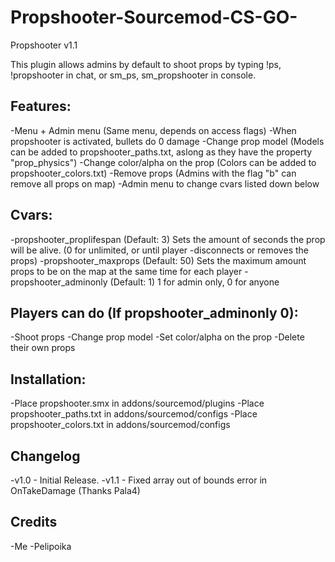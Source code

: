 # Propshooter-Sourcemod-CS-GO-
Propshooter v1.1

This plugin allows admins by default to shoot props by typing !ps, !propshooter in chat, or sm_ps, sm_propshooter in console.

## Features:
-Menu + Admin menu (Same menu, depends on access flags)
-When propshooter is activated, bullets do 0 damage
-Change prop model (Models can be added to propshooter_paths.txt, aslong as they have the property "prop_physics")
-Change color/alpha on the prop (Colors can be added to propshooter_colors.txt)
-Remove props (Admins with the flag "b" can remove all props on map)
-Admin menu to change cvars listed down below

## Cvars:
-propshooter_proplifespan (Default: 3) Sets the amount of seconds the prop will be alive. (0 for unlimited, or until player -disconnects or removes the props)
-propshooter_maxprops (Default: 50) Sets the maximum amount props to be on the map at the same time for each player
-propshooter_adminonly (Default: 1) 1 for admin only, 0 for anyone


## Players can do (If propshooter_adminonly 0):
-Shoot props
-Change prop model
-Set color/alpha on the prop
-Delete their own props

## Installation:
-Place propshooter.smx in addons/sourcemod/plugins
-Place propshooter_paths.txt in addons/sourcemod/configs 
-Place propshooter_colors.txt in addons/sourcemod/configs

## Changelog
-v1.0 - Initial Release.
-v1.1 - Fixed array out of bounds error in OnTakeDamage (Thanks Pala4)

## Credits
-Me
-Pelipoika


